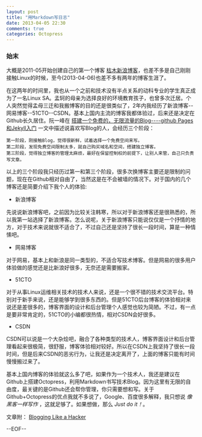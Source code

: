 ```yaml
---
layout: post
title: "用Markdown写日志"
date: 2013-04-05 22:30
comments: true
categories: Octopress
---
```


### 始末
大概是2011-05开始创建自己的第一个博客 [枯木新浪博客](http://blog.sina.com.cn/kumuspring)，也差不多是自己刚刚接触Linux的时候，至今(2013-04-06)也差不多有两年的博客生涯了。

<!--more-->

在这两年的时间里，我也从一个之前和技术没有半点关系的动科专业的学生真正成为了一名Linux SA。孟轲的母亲为选择良好的环境教育孩子，也曾多次迁居。个人突然觉得孟母三迁和我搬博客的目的还是很类似了，2年内我经历了新浪博客--网易博客--51CTO--CSDN。基本上国内主流的博客我都体验过，后来还是决定在Github长久居住。阮一峰在 [搭建一个免费的，无限流量的Blog----github Pages和Jekyll入门](http://www.ruanyifeng.com/blog/2012/08/blogging_with_jekyll.html) 一文中描述说喜欢写Blog的人，会经历三个阶段：
  
	第一阶段，刚接触Blog，觉得很新鲜，试着选择一个免费空间来写。  
	第二阶段，发现免费空间限制太多，就自己购买域名和空间，搭建独立博客。
	第三阶段，觉得独立博客的管理太麻烦，最好在保留控制权的前提下，让别人来管，自己只负责写文章。

以上的三个阶段我只经历过第一和第三个阶段，很多次换博客主要还是限制的问题，现在在Github相对自由了，当然这是在不会被墙的情况下。对于国内的几个博客还是简要介绍下我个人的体验:


* 新浪博客

先说说新浪博客吧，之前因为比较关注韩寒，所以对于新浪博客还是很熟悉的，所以我第一站选择了新浪博客。怎么说呢，关于新浪博客只能说仅仅是一个抒情的地方，对于技术来说就很不适合了，不过自己还是坚持了很长一段时间，算是一种情愫吧。

* 网易博客

对于网易，基本上和新浪是同一类型的，不适合写技术博客。但是网易的很多用户体验做的感觉还是比新浪好很多，无奈还是需要搬家。

* 51CTO

对于从事Linux运维相关技术的技术人来说，还是一个很不错的技术交流平台。特别对于新手来说，还是能够学到很多东西的。但是51CTO后台博客的体验相对来说还是差很多的，博客界面的设计和后台管理个人感觉也较为简陋。不过，有一点是要非常肯定的，51CTO的小编都很热情，相对CSDN会好很多。

* CSDN

CSDN可以说是一个大杂烩吧，融合了各种类型的技术人，博客界面设计和后台管理看起来很极简，很舒服，博客体验相对较好。所以在CSDN上我坚持了很长一段时间，但是后来CSDN的恶劣行为，让我还是决定离开了，上面的博客只能有时间慢慢搬过来了。

基本上国内博客的体验就这么多了吧，如果作为一个技术人，我还是建议在Github上搭建Octopress，利用Markdown书写技术Blog。因为这里有无限的自由度，最关键的是Github还会帮你管理，你只需要想和写。关于Github+Octopress的优点我就不多说了，Google、百度很多解释，我只想说 _像黑客一样写作_ ，这就足够了。如果想做，那么 *Just do it！*。

文章附：
[Blogging Like a Hacker](http://tom.preston-werner.com/2008/11/17/blogging-like-a-hacker.html)

--EOF--

	
	
